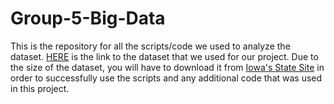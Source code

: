 # Group-5-Big-Data
This is the repository for all the scripts/code we used to analyze the dataset.
[HERE](https://data.iowa.gov/Sales-Distribution/Iowa-Liquor-Sales/m3tr-qhgy) is the link to the dataset that we used for our project. Due to the size of the dataset, you will have to download it from [Iowa's State Site](https://data.iowa.gov/Sales-Distribution/Iowa-Liquor-Sales/m3tr-qhgy) in order to successfully use the scripts and any additional code that was used in this project.
